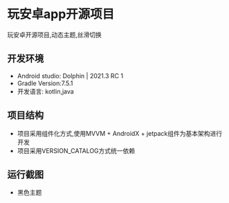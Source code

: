 # 玩安卓app开源项目
玩安卓开源项目,动态主题,丝滑切换
## 开发环境
- Android studio: Dolphin | 2021.3 RC 1
- Gradle Version:7.5.1
- 开发语言: kotlin,java


## 项目结构
- 项目采用组件化方式,使用MVVM + AndroidX + jetpack组件为基本架构进行开发
- 项目采用VERSION_CATALOG方式统一依赖

## 运行截图
- 黑色主题
  

